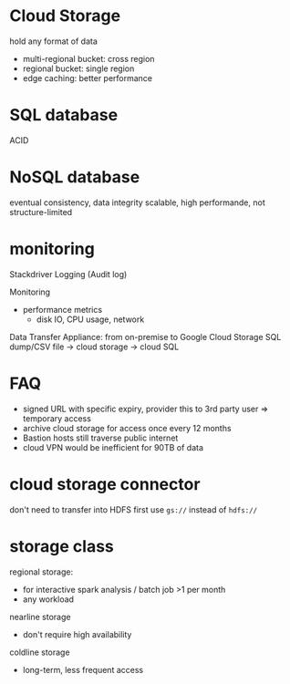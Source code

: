 # Cloud Storage
hold any format of data

- multi-regional bucket: cross region
- regional bucket: single region
- edge caching: better performance

# SQL database
ACID

# NoSQL database
eventual consistency, data integrity
scalable, high performande, not structure-limited

# monitoring
Stackdriver Logging (Audit log)

Monitoring
- performance metrics
  - disk IO, CPU usage, network

Data Transfer Appliance: from on-premise to Google Cloud Storage
SQL dump/CSV file -> cloud storage -> cloud SQL

# FAQ
- signed URL with specific expiry, provider this to 3rd party user => temporary access
- archive cloud storage for access once every 12 months
- Bastion hosts still traverse public internet
- cloud VPN would be inefficient for 90TB of data

# cloud storage connector
don't need to transfer into HDFS first
use `gs://` instead of `hdfs://`

# storage class
regional storage: 
- for interactive spark analysis / batch job >1 per month
- any workload

nearline storage
- don't require high availability

coldline storage
- long-term, less frequent access
